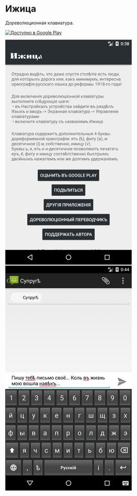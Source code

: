 # Ижица
Дореволюционная клавиатура.

<a href='https://play.google.com/store/apps/details?id=software.kanunnikoff.izhitsa&pcampaignid=pcampaignidMKT-Other-global-all-co-prtnr-py-PartBadge-Mar2515-1'><img alt='Доступно в Google Play' src='https://play.google.com/intl/en_us/badges/static/images/badges/ru_badge_web_generic.png' width='250px'/></a>

<div>
<img src='/Screenshot_1564954727.png' width='400px'/>
<img src='/Screenshot_1564955049.png' width='400px'/>
</div>
